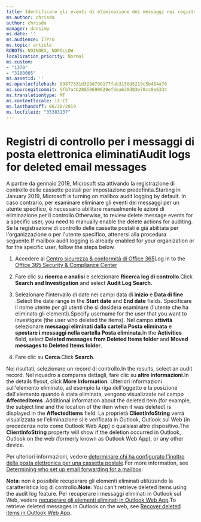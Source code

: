 ```yaml
---
title: Identificare gli eventi di eliminazione dei messaggi nei registri di controllo
ms.author: chrisda
author: chrisda
manager: dansimp
ms.date: ''
ms.audience: ITPro
ms.topic: article
ROBOTS: NOINDEX, NOFOLLOW
localization_priority: Normal
ms.custom:
- "1370"
- "3100005"
ms.assetid: ''
ms.openlocfilehash: 89877331d328d798177fab3150d5219c5b484a70
ms.sourcegitcommit: 5fb7a4b28859690020efdea630d03e70cc0e6334
ms.translationtype: MT
ms.contentlocale: it-IT
ms.lasthandoff: 06/28/2019
ms.locfileid: "35383137"
---
```

# <a name="audit-logs-for-deleted-email-messages"></a><span data-ttu-id="55276-102">Registri di controllo per i messaggi di posta elettronica eliminati</span><span class="sxs-lookup"><span data-stu-id="55276-102">Audit logs for deleted email messages</span></span>

<span data-ttu-id="55276-103">A partire da gennaio 2019, Microsoft sta attivando la registrazione di controllo delle cassette postali per impostazione predefinita.</span><span class="sxs-lookup"><span data-stu-id="55276-103">Starting in January 2019, Microsoft is turning on mailbox audit logging by default.</span></span> <span data-ttu-id="55276-104">In caso contrario, per esaminare eliminare gli eventi dei messaggi per un utente specifico, è necessario abilitare manualmente le azioni di eliminazione per il controllo.</span><span class="sxs-lookup"><span data-stu-id="55276-104">Otherwise, to review delete message events for a specific user, you need to manually enable the delete actions for auditing.</span></span> <span data-ttu-id="55276-105">Se la registrazione di controllo delle cassette postali è già abilitata per l'organizzazione o per l'utente specifico, attenersi alla procedura seguente.</span><span class="sxs-lookup"><span data-stu-id="55276-105">If mailbox audit logging is already enabled for your organization or for the specific user, follow the steps below.</span></span>

1. <span data-ttu-id="55276-106">Accedere al [Centro sicurezza & conformità di Office 365](https://protection.office.com/)</span><span class="sxs-lookup"><span data-stu-id="55276-106">Log in to the [Office 365 Security & Compliance Center](https://protection.office.com/)</span></span>

2. <span data-ttu-id="55276-107">Fare clic su **ricerca e analisi** e selezionare **Ricerca log di controllo**.</span><span class="sxs-lookup"><span data-stu-id="55276-107">Click **Search and Investigation** and select **Audit Log Search**.</span></span>

3. <span data-ttu-id="55276-108">Selezionare l'intervallo di date nei campi data di **inizio** e **Data di fine** .</span><span class="sxs-lookup"><span data-stu-id="55276-108">Select the date range in the **Start date** and **End date** fields.</span></span> <span data-ttu-id="55276-109">Specificare il nome utente per gli utenti che si desidera esaminare (l'utente che ha eliminato gli elementi).</span><span class="sxs-lookup"><span data-stu-id="55276-109">Specify username for the user that you want to investigate (the user who deleted the items).</span></span> <span data-ttu-id="55276-110">Nel campo **attività** selezionare **messaggi eliminati dalla cartella Posta eliminata** e **spostare i messaggi nella cartella Posta eliminata**.</span><span class="sxs-lookup"><span data-stu-id="55276-110">In the **Activities** field, select **Deleted messages from Deleted Items folder** and **Moved messages to Deleted Items folder**.</span></span>

4. <span data-ttu-id="55276-111">Fare clic su **Cerca**.</span><span class="sxs-lookup"><span data-stu-id="55276-111">Click **Search**.</span></span>

<span data-ttu-id="55276-112">Nei risultati, selezionare un record di controllo.</span><span class="sxs-lookup"><span data-stu-id="55276-112">In the results, select an audit record.</span></span> <span data-ttu-id="55276-113">Nel riquadro a comparsa dettagli, fare clic su **altre informazioni**.</span><span class="sxs-lookup"><span data-stu-id="55276-113">In the details flyout, click **More Information**.</span></span> <span data-ttu-id="55276-114">Ulteriori informazioni sull'elemento eliminato, ad esempio la riga dell'oggetto e la posizione dell'elemento quando è stata eliminata, vengono visualizzate nel campo **AffectedItems** .</span><span class="sxs-lookup"><span data-stu-id="55276-114">Additional information about the deleted item (for example, the subject line and the location of the item when it was deleted) is displayed in the **AffectedItems** field.</span></span> <span data-ttu-id="55276-115">La proprietà **ClientInfoString** verrà visualizzata se l'eliminazione si è verificata in Outlook, Outlook sul Web (in precedenza noto come Outlook Web App) o qualsiasi altro dispositivo.</span><span class="sxs-lookup"><span data-stu-id="55276-115">The **ClientInfoString** property will show if the deletion occurred in Outlook, Outlook on the web (formerly known as Outlook Web App), or any other device.</span></span>

<span data-ttu-id="55276-116">Per ulteriori informazioni, vedere [determinare chi ha configurato l'inoltro della posta elettronica per una cassetta postale](https://docs.microsoft.com/office365/securitycompliance/auditing-troubleshooting-scenarios#determining-if-a-user-deleted-email-items).</span><span class="sxs-lookup"><span data-stu-id="55276-116">For more information, see [Determining who set up email forwarding for a mailbox](https://docs.microsoft.com/office365/securitycompliance/auditing-troubleshooting-scenarios#determining-if-a-user-deleted-email-items).</span></span>

<span data-ttu-id="55276-117">**Nota**: non è possibile recuperare gli elementi eliminati utilizzando la caratteristica log di controllo.</span><span class="sxs-lookup"><span data-stu-id="55276-117">**Note**: You can't retrieve deleted items using the audit log feature.</span></span> <span data-ttu-id="55276-118">Per recuperare i messaggi eliminati in Outlook sul Web, vedere [recuperare gli elementi eliminati in Outlook Web App](https://support.office.com/article/C3D8FC15-EEEF-4F1C-81DF-E27964B7EDD4).</span><span class="sxs-lookup"><span data-stu-id="55276-118">To retrieve deleted messages in Outlook on the web, see [Recover deleted items in Outlook Web App](https://support.office.com/article/C3D8FC15-EEEF-4F1C-81DF-E27964B7EDD4).</span></span>

